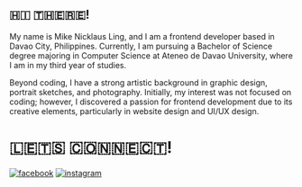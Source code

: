 ## 🇭​​🇮​ ​🇹​​🇭​​🇪​​🇷​​🇪!

My name is Mike Nicklaus Ling, and I am a frontend developer based in Davao City, Philippines. Currently, I am pursuing a Bachelor of Science degree majoring in Computer Science at Ateneo de Davao University, where I am in my third year of studies.

Beyond coding, I have a strong artistic background in graphic design, portrait sketches, and photography. Initially, my interest was not focused on coding; however, I discovered a passion for frontend development due to its creative elements, particularly in website design and UI/UX design.

# ​🇱​​🇪​​🇹​​🇸​ ​🇨​​🇴​​🇳​​🇳​​🇪​​🇨​​🇹​!

[![facebook](https://img.shields.io/badge/facebook-1877F2?style=for-the-badge&logo=facebook&logoColor=white)](https://www.facebook.com/nicklaus.ling/)
[![instagram](https://img.shields.io/badge/instagram-E4405F?style=for-the-badge&logo=instagram&logoColor=white)](https://www.instagram.com/lingnicklaus/)

